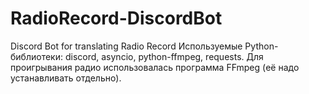 # RadioRecord-DiscordBot
Discord Bot for translating Radio Record
Используемые Python-библиотеки:
  discord,
  asyncio,
  python-ffmpeg,
  requests.
Для проигрывания радио использовалась программа FFmpeg (её надо устанавливать отдельно).
